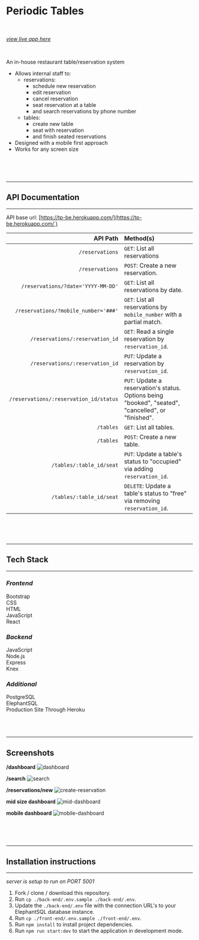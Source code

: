 # Periodic Tables
<br>

[_view live app here_](https://tp-fe.herokuapp.com)


<br>


An in-house restaurant table/reservation system
- Allows internal staff to:
  - reservations:
    - schedule new reservation
    - edit reservation
    - cancel reservation
    - seat reservation at a table
    - and search reservations by phone number
  - tables:
    - create new table
    - seat with reservation
    - and finish seated reservations
- Designed with a mobile first approach
- Works for any screen size
 
<br>
<br>
<br>
<hr>

 ## API Documentation
 <hr>

 API base url: [https://tp-be.herokuapp.com/](https://tp-be.herokuapp.com/`)

| **API Path** | **Method(s)**|
|-------:|:--------|
| `/reservations`	|`GET`: List all reservations|
| `/reservations`	|`POST`: Create a new reservation.|
| `/reservations/?date='YYYY-MM-DD'`	|`GET`: List all reservations by date.|
| `/reservations/?mobile_number='###'`	|`GET`: List all reservations by ```mobile_number``` with a partial match.|
| `/reservations/:reservation_id`	|`GET`: Read a single reservation by ```reservation_id```.|
| `/reservations/:reservation_id`	|`PUT`: Update a reservation by ```reservation_id```.|
| `/reservations/:reservation_id/status`	|`PUT`: Update a reservation's status. Options being "booked", "seated", "cancelled", or "finished".|
| `/tables`	|`GET`: List all tables.|
| `/tables`	|`POST`: Create a new table.|
| `/tables/:table_id/seat`	|`PUT`: Update a table's status to "occupied" via adding ```reservation_id```.|
| `/tables/:table_id/seat`	|`DELETE`: Update a table's status to "free" via removing ```reservation_id```.|

<br>
<br>
<br>
<hr>

## Tech Stack
<hr>

### _Frontend_

Bootstrap<br>
CSS<br>
HTML<br>
JavaScript<br>
React<br>

### _Backend_

JavaScript<br>
Node.js<br>
Express<br>
Knex<br>

### _Additional_

PostgreSQL<br>
ElephantSQL<br>
Production Site Through Heroku<br>
<br>
<br>
<br>
<hr>


## Screenshots

__/dashboard__
![dashboard](./screenshots/dashboard.png)
<br>

__/search__
![search](./screenshots/search-reservations.png)
<br>

__/reservations/new__
![create-reservation](./screenshots/create-reservation.png)
<br>

__mid size dashboard__
![mid-dashboard](./screenshots/mid-dashboard.png)
<br>

__mobile dashboard__
![mobile-dashboard](./screenshots/mobile-dashboard.png)
<br>


<br>
<br>
<br>
<hr>

## Installation instructions
<hr>

_server is setup to run on PORT 5001_
1. Fork / clone / download this repository.
2. Run `cp ./back-end/.env.sample ./back-end/.env`.
3. Update the `./back-end/.env` file with the connection URL's to your ElephantSQL database instance.
4. Run `cp ./front-end/.env.sample ./front-end/.env`.
5. Run `npm install` to install project dependencies.
6. Run `npm run start:dev` to start the application in development mode.
